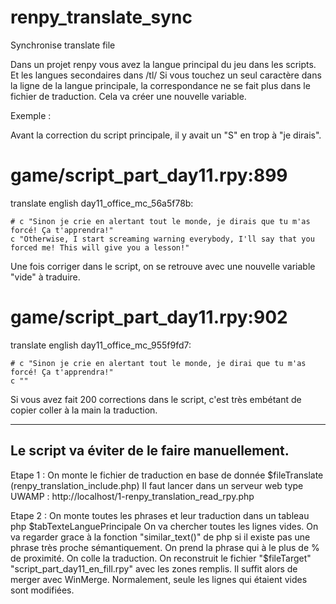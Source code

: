 # renpy_translate_sync
Synchronise translate file

Dans un projet renpy vous avez la langue principal du jeu dans les scripts.
Et les langues secondaires dans /tl/
Si vous touchez un seul caractère dans la ligne de la langue principale, la correspondance ne se fait plus dans le fichier de traduction.
Cela va créer une nouvelle variable.

Exemple :

Avant la correction du script principale, il y avait un "S" en trop à "je dirais".

# game/script_part_day11.rpy:899
translate english day11_office_mc_56a5f78b:

    # c "Sinon je crie en alertant tout le monde, je dirais que tu m'as forcé! Ça t'apprendra!"
    c "Otherwise, I start screaming warning everybody, I'll say that you forced me! This will give you a lesson!"



Une fois corriger dans le script, on se retrouve avec une nouvelle variable "vide" à traduire.

# game/script_part_day11.rpy:902
translate english day11_office_mc_955f9fd7:

    # c "Sinon je crie en alertant tout le monde, je dirai que tu m'as forcé! Ça t'apprendra!"
    c ""

Si vous avez fait 200 corrections dans le script, c'est très embétant de copier coller à la main la traduction.

------------------------------------------------------------------
Le script va éviter de le faire manuellement.
------------------------------------------------------------------
Etape 1 : On monte le fichier de traduction en base de donnée $fileTranslate (renpy_translation_include.php)
Il faut lancer dans un serveur web type UWAMP : http://localhost/1-renpy_translation_read_rpy.php

Etape 2 : On monte toutes les phrases et leur traduction dans un tableau php $tabTexteLanguePrincipale
On va chercher toutes les lignes vides.
On va regarder grace à la fonction "similar_text()" de php si il existe pas une phrase très proche sémantiquement. 
On prend la phrase qui à le plus de % de proximité.
On colle la traduction.
On reconstruit le fichier "$fileTarget" "script_part_day11_en_fill.rpy" avec les zones remplis. 
Il suffit alors de merger avec WinMerge. Normalement, seule les lignes qui étaient vides sont modifiées.